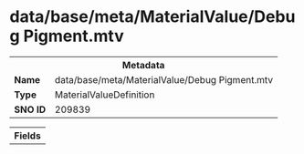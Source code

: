 <h1>data/base/meta/MaterialValue/Debug Pigment.mtv</h1><table><tr><th colspan="100%">Metadata</th></tr><tr><td><b>Name</b></td><td>data/base/meta/MaterialValue/Debug Pigment.mtv</td></tr><tr><td><b>Type</b></td><td>MaterialValueDefinition</td></tr><tr><td><b>SNO ID</b></td><td>209839</td></tr></table>

<table><tr><th colspan="100%">Fields</th></tr></table>

